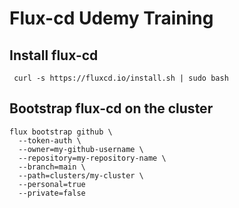# Flux-cd Udemy Training

## Install flux-cd
```text
 curl -s https://fluxcd.io/install.sh | sudo bash
```

## Bootstrap flux-cd on the cluster
```text
flux bootstrap github \
  --token-auth \
  --owner=my-github-username \
  --repository=my-repository-name \
  --branch=main \
  --path=clusters/my-cluster \
  --personal=true
  --private=false
```
